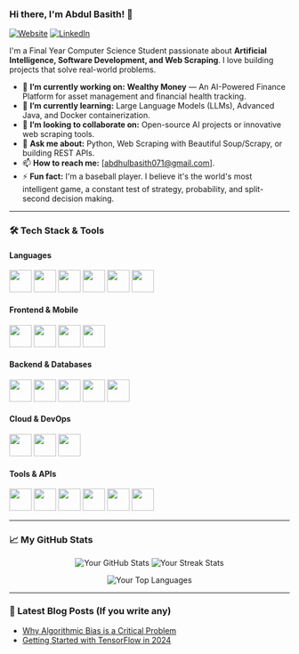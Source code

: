 ### Hi there, I'm Abdul Basith! 👋

[![Website](https://img.shields.io/badge/My_Website-000000?style=for-the-badge&logo=About.me&logoColor=white)](https://your-portfolio-website.com)
[![LinkedIn](https://img.shields.io/badge/LinkedIn-0077B5?style=for-the-badge&logo=linkedin&logoColor=white)](https://linkedin.com/in/jainoordeen-abdul-basith-9b64322a4)

I'm a Final Year Computer Science Student passionate about **Artificial Intelligence, Software Development, and Web Scraping**. I love building projects that solve real-world problems.

- 🔭 **I’m currently working on:** **Wealthy Money** — An AI-Powered Finance Platform for asset management and financial health tracking.
- 🌱 **I’m currently learning:** Large Language Models (LLMs), Advanced Java, and Docker containerization.
- 👯 **I’m looking to collaborate on:** Open-source AI projects or innovative web scraping tools.
- 💬 **Ask me about:** Python, Web Scraping with Beautiful Soup/Scrapy, or building REST APIs.
- 📫 **How to reach me:** [abdhulbasith071@gmail.com].
- ⚡ **Fun fact:** I'm a baseball player. I believe it's the world's most intelligent game, a constant test of strategy, probability, and split-second decision making.

---
### 🛠️ Tech Stack & Tools

<div align="left">
  
#### **Languages**
<!-- Languages Row -->
<p>
  <a href="https://docs.python.org/3/" target="_blank" title="Python"><img src="https://skillicons.dev/icons?i=py" height="40" /></a>
  <a href="https://dev.java/learn/" target="_blank" title="Java"><img src="https://skillicons.dev/icons?i=java" height="40" /></a>
  <a href="https://devdocs.io/c/" target="_blank" title="C"><img src="https://skillicons.dev/icons?i=c" height="40" /></a>
  <a href="https://isocpp.org/" target="_blank" title="C++"><img src="https://skillicons.dev/icons?i=cpp" height="40" /></a>
  <a href="https://dart.dev/guides" target="_blank" title="Dart"><img src="https://skillicons.dev/icons?i=dart" height="40" /></a>
  <a href="https://nodejs.org/docs/latest/api/" target="_blank" title="Node.js"><img src="https://skillicons.dev/icons?i=nodejs" height="40" /></a>
</p>

#### **Frontend & Mobile**
<!-- Frontend & Mobile Row -->
<p>
  <a href="https://developer.mozilla.org/en-US/docs/Web/HTML" target="_blank" title="HTML5"><img src="https://skillicons.dev/icons?i=html" height="40" /></a>
  <a href="https://developer.mozilla.org/en-US/docs/Web/CSS" target="_blank" title="CSS3"><img src="https://skillicons.dev/icons?i=css" height="40" /></a>
  <a href="https://tailwindcss.com/docs" target="_blank" title="Tailwind CSS"><img src="https://skillicons.dev/icons?i=tailwind" height="40" /></a>
  <a href="https://flutter.dev/docs" target="_blank" title="Flutter"><img src="https://skillicons.dev/icons?i=flutter" height="40" /></a>
</p>

#### **Backend & Databases**
<!-- Backend & Databases Row -->
<p>
  <a href="https://expressjs.com/" target="_blank" title="Express.js"><img src="https://skillicons.dev/icons?i=express" height="40" /></a>
  <a href="https://www.prisma.io/docs/" target="_blank" title="Prisma"><img src="https://skillicons.dev/icons?i=prisma" height="40" /></a>
  <a href="https://www.postgresql.org/docs/" target="_blank" title="PostgreSQL"><img src="https://skillicons.dev/icons?i=postgres" height="40" /></a>
  <a href="https://www.mongodb.com/docs/" target="_blank" title="MongoDB"><img src="https://skillicons.dev/icons?i=mongodb" height="40" /></a>
  <a href="https://dev.mysql.com/doc/" target="_blank" title="MySQL"><img src="https://skillicons.dev/icons?i=mysql" height="40" /></a>
</p>

#### **Cloud & DevOps**
<!-- Cloud & DevOps Row -->
<p>
  <a href="https://docs.aws.amazon.com/" target="_blank" title="AWS"><img src="https://skillicons.dev/icons?i=aws" height="40" /></a>
  <a href="https://docs.docker.com/" target="_blank" title="Docker"><img src="https://skillicons.dev/icons?i=docker" height="40" /></a>
  <a href="https://kubernetes.io/docs/home/" target="_blank" title="Kubernetes"><img src="https://skillicons.dev/icons?i=kubernetes" height="40" /></a>
</p>

#### **Tools & APIs**
<!-- Tools & APIs Row -->
<p>
  <a href="https://docs.github.com/en" target="_blank" title="GitHub"><img src="https://skillicons.dev/icons?i=github" height="40" /></a>
  <a href="https://code.visualstudio.com/docs" target="_blank" title="VS Code"><img src="https://skillicons.dev/icons?i=vscode" height="40" /></a>
  <a href="https://learning.postman.com/docs/" target="_blank" title="Postman"><img src="https://skillicons.dev/icons?i=postman" height="40" /></a>
  <a href="https://docs.mapbox.com/" target="_blank" title="Mapbox"><img src="https://img.shields.io/badge/Mapbox-000000?style=for-the-badge&logo=mapbox&logoColor=white&style=flat" height="40" /></a>
  <a href="https://developers.google.com/apis-explorer" target="_blank" title="Google APIs"><img src="https://skillicons.dev/icons?i=gcp" height="40" /></a>
  <a href="https://support.atlassian.com/jira-software-cloud/docs/" target="_blank" title="Jira"><img src="https://skillicons.dev/icons?i=jira" height="40" /></a>
</p>

</div>

---
### 📈 My GitHub Stats

<p align="center">
  <img src="https://github-readme-stats.vercel.app/api?username=JAbasith&show_icons=true&theme=radical" alt="Your GitHub Stats" />
  <img src="https://github-readme-streak-stats.herokuapp.com/?user=JAbasith&theme=radical" alt="Your Streak Stats" />
</p>

<p align="center">
  <img src="https://github-readme-stats.vercel.app/api/top-langs/?username=JAbasith&layout=compact&theme=radical" alt="Your Top Languages" />
</p>

---

### 📝 Latest Blog Posts (If you write any)
<!-- BLOG-POST-LIST:START -->
- [Why Algorithmic Bias is a Critical Problem](https://yourblog.com/post-1)
- [Getting Started with TensorFlow in 2024](https://yourblog.com/post-2)
<!-- BLOG-POST-LIST:END -->
